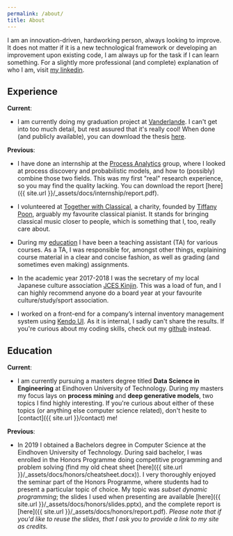 ```yaml
---
permalink: /about/
title: About
---
```


I am an innovation-driven, hardworking person, always looking to improve. It does not matter if it is a new technological framework or developing an improvement upon existing code, I am always up for the task if I can learn something. For a slightly more professional (and complete) explanation of who I am, visit [my linkedin](https://www.linkedin.com/in/dbarenholz/).

## Experience

**Current**:

- I am currently doing my graduation project at [Vanderlande](https://www.vanderlande.com/). I can't get into too much detail, but rest assured that it's really cool! When done (and publicly available), you can download the thesis [here](#).

**Previous**:

- I have done an internship at the [Process Analytics](https://pa.win.tue.nl/) group, where I looked at process discovery and probabilistic models, and how to (possibly) combine those two fields. This was my first "real" research experience, so you may find the quality lacking. You can download the report [here]({{ site.url }}/_assets/docs/internship/report.pdf).

- I volunteered at [Together with Classical](https://www.togetherwithclassical.org/), a charity, founded by [Tiffany Poon](https://www.tiffanypoon.com/), arguably my favourite classical pianist. It stands for bringing classical music closer to people, which is something that I, too, really care about.

- During my [education](#education) I have been a teaching assistant (TA) for various courses. As a TA, I was responsible for, amongst other things, explaining course material in a clear and concise fashion, as well as grading (and sometimes even making) assignments.

- In the academic year 2017-2018 I was the secretary of my local Japanese culture association [JCES Kinjin](https://kinjin.nl/). This was a load of fun, and I can highly recommend anyone do a board year at your favourite culture/study/sport association.

- I worked on a front-end for a company’s internal inventory management system using [Kendo UI](https://www.telerik.com/kendo-ui). As it is internal, I sadly can't share the results. If you're curious about my coding skills, check out my [github](https://github.com/dbarenholz) instead.

## Education

**Current**:

- I am currently pursuing a masters degree titled **Data Science in Engineering** at Eindhoven University of Technology. During my masters my focus lays on **process mining** and **deep generative models**, two topics I find highly interesting. If you're curious about either of these topics (or anything else computer science related), don't hesite to [contact]({{ site.url }}/contact) me!

**Previous**:

- In 2019 I obtained a Bachelors degree in Computer Science at the Eindhoven University of Technology. During said bachelor, I was enrolled in the Honors Programme doing competitive programming and problem solving (find my old cheat sheet [here]({{ site.url }}/_assets/docs/honors/cheatsheet.docx)). I very thoroughly enjoyed the seminar part of the Honors Programme, where students had to present a particular topic of choice. My topic was _subset dynamic programming_; the slides I used when presenting are available [here]({{ site.url }}/_assets/docs/honors/slides.pptx), and the complete report is [here]({{ site.url }}/_assets/docs/honors/report.pdf). _Please note that if you'd like to reuse the slides, that I ask you to provide a link to my site as credits._
